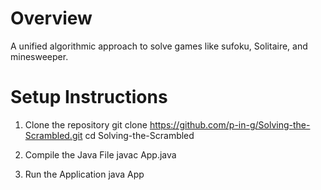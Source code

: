 # Overview
A unified algorithmic approach to solve games like sufoku, Solitaire,  and minesweeper.
# Setup Instructions

  1. Clone the repository
      git clone https://github.com/p-in-g/Solving-the-Scrambled.git
      cd Solving-the-Scrambled
     
  3. Compile the Java File
      javac App.java
     
  5. Run the Application
      java App

